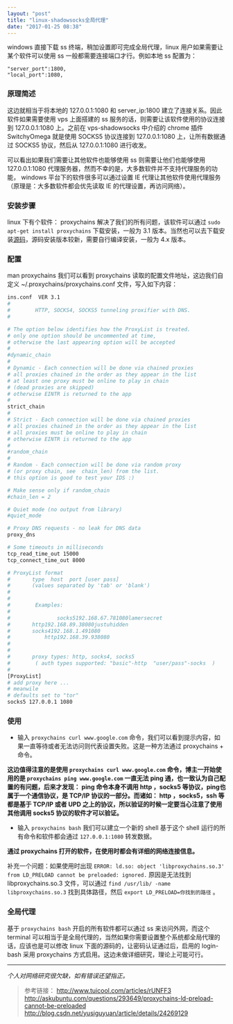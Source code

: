 ```yaml
---
layout: "post"
title: "linux-shadowsocks全局代理"
date: "2017-01-25 08:38"
---
```


windows 直接下载 ss 终端，稍加设置即可完成全局代理，linux 用户如果需要让某个软件可以使用 ss 一般都需要连接端口才行。例如本地 ss 配置为：
```
"server_port":1800,
"local_port":1080,
```

### 原理简述

这边就相当于将本地的 127.0.0.1:1080 和 server_ip:1800 建立了连接关系。因此软件如果需要使用 vps 上面搭建的 ss 服务的话，则需要让该软件使用的协议连接到 127.0.0.1:1080 上。之前在 vps-shadowsocks 中介绍的 chrome 插件 SwitchyOmega 就是使用 SOCKS5 协议连接到 127.0.0.1:1080 上，让所有数据通过 SOCKS5 协议，然后从 127.0.0.1:1080 进行收发。

可以看出如果我们需要让其他软件也能够使用 ss 则需要让他们也能够使用 127.0.0.1:1080 代理服务器，然而不幸的是，大多数软件并不支持代理服务的功能， windows 平台下的软件很多可以通过设置 IE 代理让其他软件使用代理服务（原理是：大多数软件都会优先读取 IE 的代理设置，再访问网络）。

<!-- more -->

### 安装步骤

linux 下有个软件： proxychains 解决了我们的所有问题，该软件可以通过 `sudo apt-get install proxychains` 下载安装，一般为 3.1 版本。当然也可以去下载安装[源码](https://github.com/rofl0r/proxychains-ng)，源码安装版本较新，需要自行编译安装，一般为 4.x 版本。

### 配置

man proxychains 我们可以看到 proxychains 读取的配置文件地址，这边我们自定义 ~/.proxychains/proxychains.conf 文件，写入如下内容：

```sh
ins.conf  VER 3.1
#
#        HTTP, SOCKS4, SOCKS5 tunneling proxifier with DNS.
#   

# The option below identifies how the ProxyList is treated.
# only one option should be uncommented at time,
# otherwise the last appearing option will be accepted
#
#dynamic_chain
#
# Dynamic - Each connection will be done via chained proxies
# all proxies chained in the order as they appear in the list
# at least one proxy must be online to play in chain
# (dead proxies are skipped)
# otherwise EINTR is returned to the app
#
strict_chain
#
# Strict - Each connection will be done via chained proxies
# all proxies chained in the order as they appear in the list
# all proxies must be online to play in chain
# otherwise EINTR is returned to the app
#
#random_chain
#
# Random - Each connection will be done via random proxy
# (or proxy chain, see  chain_len) from the list.
# this option is good to test your IDS :)

# Make sense only if random_chain
#chain_len = 2

# Quiet mode (no output from library)
#quiet_mode

# Proxy DNS requests - no leak for DNS data
proxy_dns 

# Some timeouts in milliseconds
tcp_read_time_out 15000
tcp_connect_time_out 8000

# ProxyList format
#       type  host  port [user pass]
#       (values separated by 'tab' or 'blank')
#
#
#        Examples:
#
#               socks5192.168.67.781080lamersecret
#       http192.168.89.38080justuhidden
#       socks4192.168.1.491080
#           http192.168.39.938080
#       
#
#       proxy types: http, socks4, socks5
#        ( auth types supported: "basic"-http  "user/pass"-socks  )
#
[ProxyList]
# add proxy here ...
# meanwile
# defaults set to "tor"
socks5 127.0.0.1 1080
```

### 使用

- 输入 `proxychains curl www.google.com` 命令，我们可以看到提示内容，如果一直等待或者无法访问则代表设置失败。这是一种方法通过 proxychains + 命令。

**这边值得注意的是使用 `proxychains curl www.google.com` 命令，博主一开始使用的是  `proxychains ping www.google.com` 一直无法 ping 通，也一致认为自己配置的有问题，后来才发现： ping 命令本身不调用 http ，socks5 等协议，ping也属于一个通信协议，是 TCP/IP 协议的一部分。而诸如：  http ，socks5，ssh 等都是基于 TCP/IP 或者 UPD 之上的协议，所以验证的时候一定要当心注意了使用其他调用 socks5 协议的软件才可以验证。**

- 输入 `proxychains bash` 我们可以建立一个新的 shell 基于这个 shell 运行的所有命令和软件都会通过 `127.0.0.1:1080` 转发数据。

**通过 proxychains 打开的软件，在使用时都会有详细的网络连接信息。**

补充一个问题：如果使用时出现 `ERROR: ld.so: object 'libproxychains.so.3' from LD_PRELOAD cannot be preloaded: ignored.` 原因是无法找到 libproxychains.so.3 文件，可以通过 `find /usr/lib/ -name libproxychains.so.3` 找到具体路径，然后 `export LD_PRELOAD=你找到的路径` 。

### 全局代理

基于 `proxychains bash` 开启的所有软件都可以通过 ss 来访问外网，而这个 terminal 可以相当于是全局代理的，当然如果你需要设置整个系统都全局代理的话，应该也是可以修改 linux 下面的源码的，让密码认证通过后，启用的 login-bash 采用 proxychains 方式启用。这边未做详细研究，理论上可能可行。

***

*个人对网络研究很欠缺，如有错误还望指正。*




> 参考链接：
> http://www.tuicool.com/articles/rUNFF3
> http://askubuntu.com/questions/293649/proxychains-ld-preload-cannot-be-preloaded
> http://blog.csdn.net/yusiguyuan/article/details/24269129
